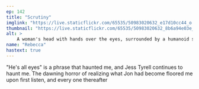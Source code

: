 ```yaml
---
ep: 142
title: "Scrutiny"
imglink: "https://live.staticflickr.com/65535/50983020632_e17d10cc44_o.jpg"
thumbnail: "https://live.staticflickr.com/65535/50983020632_8b6a94e03e_q.jpg"
alt: >
    A woman's head with hands over the eyes, surrounded by a humanoid shape made entirely of green eyes. The rest of the image has thin black lines leading toward the figure
name: "Rebecca"
hastext: true
---
```

"He's all eyes" is a phrase that haunted me, and Jess Tyrell continues to haunt me. The dawning horror of realizing what Jon had become floored me upon first listen, and every one thereafter